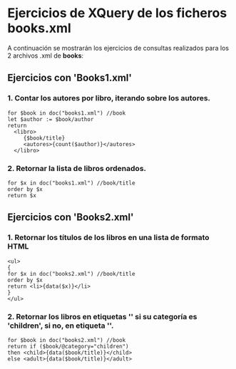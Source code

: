 # Ejercicios de XQuery de los ficheros books.xml

A continuación se mostrarán los ejercicios de consultas realizados para los 2 archivos .xml de __books__:

## Ejercicios con 'Books1.xml'

### 1. Contar los autores por libro, iterando sobre los autores.

```xq
for $book in doc("books1.xml") //book
let $author := $book/author
return
  <libro>
     {$book/title}
     <autores>{count($author)}</autores>
  </libro>
```

### 2. Retornar la lista de libros ordenados.

```xq
for $x in doc("books1.xml") //book/title
order by $x
return $x 
```

## Ejercicios con 'Books2.xml'

### 1. Retornar los títulos de los libros en una lista de formato HTML

```xq
<ul>
{
for $x in doc("books2.xml") //book/title
order by $x
return <li>{data($x)}</li>
}
</ul> 
```

### 2. Retornar los libros en etiquetas '<child>' si su categoría es 'children', si no, en etiqueta '<adult>'.

```xq
for $book in doc("books2.xml") //book
return if ($book/@category="children")
then <child>{data($book/title)}</child>
else <adult>{data($book/title)}</adult>
```